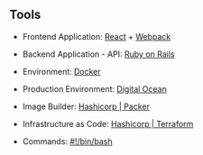 
## Tools

- Frontend Application: [React](https://reactjs.org/) + [Webpack](https://webpack.github.io/)

- Backend Application - API: [Ruby on Rails](http://rubyonrails.org/)

- Environment: [Docker](https://www.docker.com/)

- Production Environment: [Digital Ocean](https://www.digitalocean.com)

- Image Builder: [Hashicorp | Packer](https://www.packer.io/intro/getting-started/build-image.html)

- Infrastructure as Code: [Hashicorp | Terraform ](https://www.terraform.io/)

- Commands: [#!/bin/bash](https://www.gnu.org/software/bash/)
